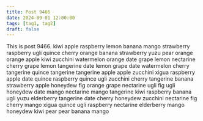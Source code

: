 ```yaml
---
title: Post 9466
date: 2024-09-01 12:00:00
tags: [tag1, tag2]
draft: false
---
```

This is post 9466.
kiwi
apple
raspberry
lemon
banana
mango
strawberry
raspberry
ugli
quince
cherry
orange
banana
strawberry
yuzu
pear
orange
orange
apple
kiwi
zucchini
watermelon
orange
date
grape
lemon
nectarine
cherry
grape
lemon
tangerine
date
lemon
grape
date
watermelon
cherry
tangerine
quince
tangerine
tangerine
apple
apple
zucchini
xigua
raspberry
apple
date
quince
raspberry
quince
ugli
zucchini
cherry
tangerine
banana
strawberry
apple
honeydew
fig
orange
grape
nectarine
ugli
fig
ugli
honeydew
date
mango
nectarine
mango
tangerine
kiwi
raspberry
banana
ugli
yuzu
elderberry
tangerine
date
cherry
honeydew
zucchini
nectarine
fig
cherry
mango
xigua
quince
ugli
raspberry
nectarine
elderberry
mango
honeydew
kiwi
pear
pear
banana
mango
